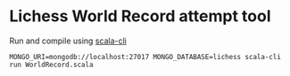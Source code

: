 # Lichess World Record attempt tool

Run and compile using [scala-cli](https://scala-cli.virtuslab.org)

```
MONGO_URI=mongodb://localhost:27017 MONGO_DATABASE=lichess scala-cli run WorldRecord.scala
```
